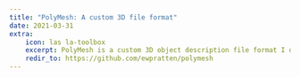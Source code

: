 ```yaml
---
title: "PolyMesh: A custom 3D file format"
date: 2021-03-31
extra:
    icon: las la-toolbox
    excerpt: PolyMesh is a custom 3D object description file format I designed as an experiment. The PolyMesh file format and toolset are specifically designed for 3D rendering applications.
    redir_to: https://github.com/ewpratten/polymesh
---
```

